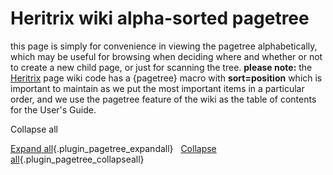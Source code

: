 # Heritrix wiki alpha-sorted pagetree

this page is simply for convenience in viewing the pagetree
alphabetically, which may be useful for browsing when deciding where and
whether or not to create a new child page, or just for scanning the
tree. **please note:** the [Heritrix](Heritrix) page wiki code has a
{pagetree} macro with **sort=position** which is important to maintain
as we put the most important items in a particular order, and we use the
pagetree feature of the wiki as the table of contents for the User's
Guide.

Collapse all

[Expand all](#){.plugin_pagetree_expandall}   [Collapse
all](#){.plugin_pagetree_collapseall}
